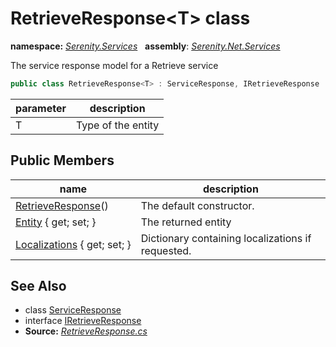 # RetrieveResponse&lt;T&gt; class
**namespace:** *[Serenity.Services](../README.md#serenity.services-namespace)*   **assembly**: *[Serenity.Net.Services](../README.md)*

The service response model for a Retrieve service

```csharp
public class RetrieveResponse<T> : ServiceResponse, IRetrieveResponse
```

| parameter | description |
| --- | --- |
| T | Type of the entity |

## Public Members

| name | description |
| --- | --- |
| [RetrieveResponse](RetrieveResponse-1/RetrieveResponse.md)() | The default constructor. |
| [Entity](RetrieveResponse-1/Entity.md) { get; set; } | The returned entity |
| [Localizations](RetrieveResponse-1/Localizations.md) { get; set; } | Dictionary containing localizations if requested. |

## See Also

* class [ServiceResponse](ServiceResponse.md)
* interface [IRetrieveResponse](IRetrieveResponse.md)
* **Source:** *[RetrieveResponse.cs](https://github.com/serenity-is/Serenity/blob/master/src/Serenity.Net.Services/Models/RetrieveResponse.cs)*
